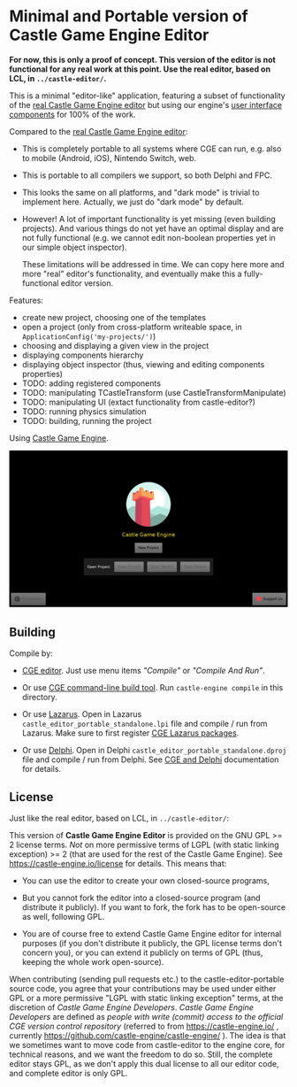 # Minimal and Portable version of Castle Game Engine Editor

**For now, this is only a proof of concept. This version of the editor is not functional for any real work at this point. Use the real editor, based on LCL, in `../castle-editor/`.**

This is a minimal "editor-like" application, featuring a subset of functionality of the [real Castle Game Engine editor](https://castle-engine.io/editor) but using our engine's [user interface components](https://castle-engine.io/user_interface) for 100% of the work.

Compared to the [real Castle Game Engine editor](https://castle-engine.io/editor):

- This is completely portable to all systems where CGE can run, e.g. also to mobile (Android, iOS), Nintendo Switch, web.

- This is portable to all compilers we support, so both Delphi and FPC.

- This looks the same on all platforms, and "dark mode" is trivial to implement here. Actually, we just do "dark mode" by default.

- However! A lot of important functionality is yet missing (even building projects). And various things do not yet have an optimal display and are not fully functional (e.g. we cannot edit non-boolean properties yet in our simple object inspector).

    These limitations will be addressed in time. We can copy here more and more "real" editor's functionality, and eventually make this a fully-functional editor version.

Features:

- create new project, choosing one of the templates
- open a project (only from cross-platform writeable space, in `ApplicationConfig('my-projects/')`)
- choosing and displaying a given view in the project
- displaying components hierarchy
- displaying object inspector (thus, viewing and editing components properties)
- TODO: adding registered components
- TODO: manipulating TCastleTransform (use CastleTransformManipulate)
- TODO: manipulating UI (extact functionality from castle-editor?)
- TODO: running physics simulation
- TODO: building, running the project

Using [Castle Game Engine](https://castle-engine.io/).

![Screenshot](screenshot.png)

## Building

Compile by:

- [CGE editor](https://castle-engine.io/editor). Just use menu items _"Compile"_ or _"Compile And Run"_.

- Or use [CGE command-line build tool](https://castle-engine.io/build_tool). Run `castle-engine compile` in this directory.

- Or use [Lazarus](https://www.lazarus-ide.org/). Open in Lazarus `castle_editor_portable_standalone.lpi` file and compile / run from Lazarus. Make sure to first register [CGE Lazarus packages](https://castle-engine.io/lazarus).

- Or use [Delphi](https://www.embarcadero.com/products/Delphi). Open in Delphi `castle_editor_portable_standalone.dproj` file and compile / run from Delphi. See [CGE and Delphi](https://castle-engine.io/delphi) documentation for details.

## License

Just like the real editor, based on LCL, in `../castle-editor/`:

This version of **Castle Game Engine Editor** is provided on the GNU GPL >= 2 license terms.
*Not* on more permissive terms of LGPL (with static linking exception) >= 2
(that are used for the rest of the Castle Game Engine).
See https://castle-engine.io/license for details.
This means that:

- You can use the editor to create your own closed-source programs,

- But you cannot fork the editor into a closed-source program (and distribute it publicly). If you want to fork, the fork has to be open-source as well, following GPL.

- You are of course free to extend Castle Game Engine editor for internal purposes (if you don't distribute it publicly, the GPL license terms don't concern you), or you can extend it publicly on terms of GPL (thus, keeping the whole work open-source).

When contributing (sending pull requests etc.) to the castle-editor-portable source code,
you agree that your contributions may be used under either GPL
or a more permissive "LGPL with static linking exception" terms,
at the discretion of _Castle Game Engine Developers_.
_Castle Game Engine Developers_ are defined as _people with write (commit) access
to the official CGE version control repository_
(referred to from https://castle-engine.io/ , currently
https://github.com/castle-engine/castle-engine/ ).
The idea is that we sometimes want to move code from castle-editor to
the engine core, for technical reasons, and we want the freedom to do so.
Still, the complete editor stays GPL, as we don't apply this dual license to all our editor code, and complete editor is only GPL.

